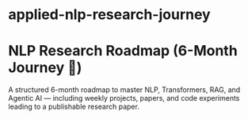 # applied-nlp-research-journey
# NLP Research Roadmap (6-Month Journey 🚀)
A structured 6-month roadmap to master NLP, Transformers, RAG, and Agentic AI — including weekly projects, papers, and code experiments leading to a publishable research paper.
